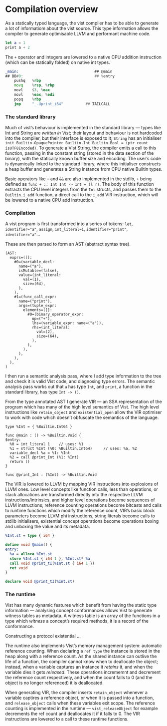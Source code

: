 # Compilation overview

As a statically typed language, the vist compiler has to be able to generate a lot of informatiom about the vist source. This type information allows the compiler to generate optimisable LLVM and performant machine code.

```swift
let a = 1
print a + 2
```

The `+` operator and integers are lowered to a native CPU addition instruction (which can be statically folded) on native int types.

```asm
_main:                                  ## @main
## BB#0:                                ## %entry
	pushq	%rbp
	movq	%rsp, %rbp
	movl	$3, %eax
	movl	%eax, %edi
	popq	%rbp
	jmp		"_-Uprint_i64"          ## TAILCALL
```

### The standard library

Much of vist’s behaviour is implemented in the standard library — types like Int and String are *written in Vist*; their layout and behaviour is not hardcoded into the compiler, but their interface is exposed to it; `String` has an initialiser `init Builtin.OpaquePointer Builtin.Int Builtin.Bool = (ptr count isUTF8Encoded)`. To generate a Vist String, the compiler emits a call to this function, passing in the constant string (stored in the data section of the binary), with the statically known buffer size and encoding. The user’s code is dynamically linked to the standard library, where this initialiser constructs a heap buffer and generates a String instance from CPU native Builtin types.

Basic operators like `+` and `&&` are also implemented in the stdlib, `+` being defined as `func + :: Int Int -> Int = (l r)`. The body of this function extracts the CPU level integers from the `Int` structs, and passes them to the `Builtin.i_add` function, a direct call to the `i_add` VIR instruction, which will be lowered to a native CPU add instruction.

### Compilation

A vist program is first transformed into a series of tokens: `let`, `identifier="a"`, `assign`, `int_literal=1`, `identifier="print"`, `identifier="a"`...

These are then parsed to form an AST (abstract syntax tree).

```
(AST:
  exprs=([]:
    #0=(variable_decl:
      name=("a"),
      isMutable=(false),
      value=(int_literal:
        val=(1),
        size=(64),
      ),
    ),
    #1=(func_call_expr:
      name=("print"),
      args=(tuple_expr:
        elements=([]:
          #0=(binary_operator_expr:
            op=("+"),
            lhs=(variable_expr: name=("a")),
            rhs=(int_literal:
              val=(2),
              size=(64),
            ),
          ),
        ),
      ),
    ),
  ),
)

```

I then run a semantic analysis pass, where I add type information to the tree and check it is valid Vist code, and diagnosing type errors. The semantic analysis pass works out that `a` has type `Int`, and `print`, a function in the standard library, has type `Int -> ()`.

From the type annotated AST I generate VIR — an SSA representation of the program which has many of the high level semantics of Vist. The high level instructions like `retain_object` and `existential_open` allow the VIR optimiser to work with code which doesn’t obfuscate the semantics of the language. 

```
type %Int = { %Builtin.Int64 }

func @main : () -> %Builtin.Void {
$entry:
  %0 = int_literal 1  	// uses: %1
  %1 = struct %Int (%0: %Builtin.Int64)  	// uses: %a, %2
  variable_decl %a = %1: %Int 
  %2 = call @print_Int (%1: %Int) 
  return ()
}

func @print_Int : (%Int) -> %Builtin.Void
```

The VIR is lowered to LLVM by mapping VIR instructions into explosions of LLVM ones. Low level concepts like function calls, less than operations, or stack allocations are transformed directly into the respective LLVM instructions/intrinsics, and higher level operations become sequences of LLVM instructions; reference counting operations become bitcasts and calls to runtime functions which modify the reference count, VIR’s basic block parameters become LLVM phi instructions, string literals become calls to stdlib initialisers, existential concept operations become operations boxing and unboxing the value and its metadata.


```llvm
%Int.st = type { i64 }

define void @main() {
entry:
  %a = alloca %Int.st
  store %Int.st { i64 1 }, %Int.st* %a
  call void @print_tI(%Int.st { i64 1 })
  ret void
}

declare void @print_tI(%Int.st)
```

### The runtime

Vist has many dynamic features which benefit from having the static type information — analysing concept conformances allows Vist to generate witness tables as metadata. A witness table is an array of the functions in a type which *witness* a concept’s required methods, it is a record of the conformance.

Constructing a protocol existential … 


The runtime also implements Vist’s memory management system: automatic reference counting. When declaring a `ref type` the instance is stored in the heap along with a reference count. As the  shared instance can outlive the life of a function, the compiler cannot know when to deallocate the object; instead, when a variable captures an instance it *retains* it, and when the variable dies it gets *released*. These operations incrememnt and decrement the reference count respectively, and when the count falls to 0 (and the object is no longer referenced) it is deallocated. 

When generating VIR, the compiler inserts `retain_object` whenever a variable captires a reference object, or when it is passed into a function, and `release_object` calls when these variables exit scope. The reference counting is implemented in the runtime — `vist_releaseObject` for example decrements the ref count and deallocates it if it falls to 0. The VIR instructions are lowered to a call to these runtime functions.

